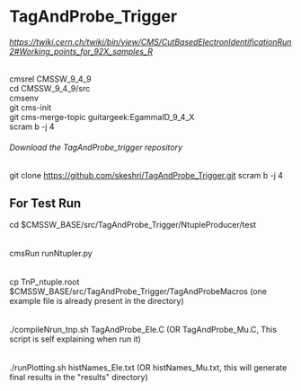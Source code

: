 # TagAndProbe_Trigger

###### https://twiki.cern.ch/twiki/bin/view/CMS/CutBasedElectronIdentificationRun2#Working_points_for_92X_samples_R
cmsrel CMSSW_9_4_9  
cd CMSSW_9_4_9/src  
cmsenv  
git cms-init  
git cms-merge-topic guitargeek:EgammaID_9_4_X  
scram b -j 4  

###### Download the TagAndProbe_trigger repository
git clone https://github.com/skeshri/TagAndProbe_Trigger.git
scram b -j 4  

## For Test Run 
cd $CMSSW_BASE/src/TagAndProbe_Trigger/NtupleProducer/test   
<br>  
cmsRun runNtupler.py  
<br>  
cp TnP_ntuple.root $CMSSW_BASE/src/TagAndProbe_Trigger/TagAndProbeMacros  (one example file is already present in the directory)  
<br>  
./compileNrun_tnp.sh TagAndProbe_Ele.C (OR TagAndProbe_Mu.C, This script is self explaining when run it)   
<br>   
./runPlotting.sh histNames_Ele.txt (OR histNames_Mu.txt, this will generate final results in the "results" directory)   
